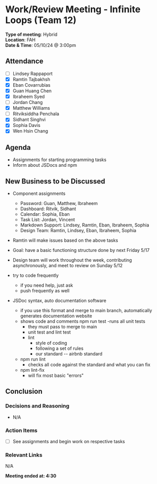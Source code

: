 # Work/Review Meeting - Infinite Loops (Team 12)

**Type of meeting**: Hybrid \
**Location**:  FAH \
**Date & Time**: 05/10/24 @ 3:00pm

## Attendance

- [ ] Lindsey Rappaport
- [x] Ramtin Tajbakhsh
- [x] Eban Covarrubias
- [x] Guan Huang Chen
- [x] Ibraheem Syed
- [ ] Jordan Chang
- [x] Matthew Williams
- [ ] Ritviksiddha Penchala
- [x] Sidhant Singhvi
- [x] Sophia Davis
- [x] Wen Hsin Chang

## Agenda

- Assignments for starting programming tasks
- Inform about JSDocs and npm

## New Business to be Discussed

- Component assignments
  - Password: Guan, Matthew, Ibraheem
  - Dashboard: Ritvik, Sidhant
  - Calendar: Sophia, Eban
  - Task List: Jordan, Vincent
  - Markdown Support: Lindsey, Ramtin, Eban, Ibraheem, Sophia
  - Design Team: Ramtin, Lindsey, Eban, Ibraheem, Sophia

- Ramtin will make issues based on the above tasks
- Goal: have a basic functioning structure done by next Friday 5/17
- Design team will work throughout the week, contributing asynchronously, and meet to review on Sunday 5/12
- try to code frequently
  - if you need help, just ask
  - push frequently as well

- JSDoc syntax, auto documentation software
  - if you use this format and merge to main branch, automatically generates documentation website
  - shows code and comments
npm run test
    -runs all unit tests
    - they must pass to merge to main
    - unit test and lint test
    - lint 
      - style of coding
      - following a set of rules
      - our standard -- airbnb standard
  - npm run lint
    - checks all code against the standard and what you can fix
  - npm lint-fix
    - will fix most basic "errors" 


## Conclusion

### Decisions and Reasoning

- N/A

### Action Items

- [ ] See assignments and begin work on respective tasks

### Relevant Links

N/A

**Meeting ended at: 4:30** 
